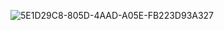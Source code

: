 ![5E1D29C8-805D-4AAD-A05E-FB223D93A327](https://github.com/vampaku/vampaku/assets/139192960/d7a82d35-f78c-4a65-80c5-14650cc6bfba)



